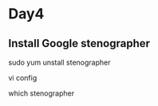 # Day4
## Install Google stenographer

sudo yum unstall stenographer

vi config

which stenographer



